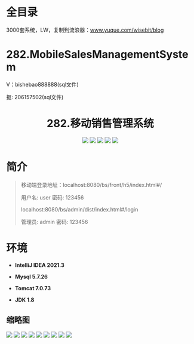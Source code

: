 # 全目录

3000套系统，LW，复制到流浪器：www.yuque.com/wisebit/blog

# 282.MobileSalesManagementSystem

<p>V：bishebao888888(sql文件)</p>
<p>抠: 206157502(sql文件)</p>

<p><h1 align="center">282.移动销售管理系统</h1></p>


<p align="center">
	<img src="https://img.shields.io/badge/jdk-1.8-orange.svg"/>
    <img src="https://img.shields.io/badge/spring-5.x-lightgrey.svg"/>
    <img src="https://img.shields.io/badge/springmvc-3.x-blue.svg"/>
    <img src="https://img.shields.io/badge/mybatis-5.x-yellow.svg"/>
    <img src="https://img.shields.io/badge/vue-5.x-green.svg"/>
</p>

# 简介
>
> 
>
> 移动端登录地址：localhost:8080/bs/front/h5/index.html#/
>
> 用户名: user   密码: 123456
>
> localhost:8080/bs/admin/dist/index.html#/login
> 
> 管理员: admin   密码: 123456
>

>

# 环境

- <b>IntelliJ IDEA 2021.3</b>

- <b>Mysql 5.7.26</b>

- <b>Tomcat 7.0.73</b>

- <b>JDK 1.8</b>




## 缩略图

![](https://bitwise.oss-cn-heyuan.aliyuncs.com/2024/9/10/181a7ce9-51ad-495f-a199-1f4e0e2f63f0.png)
![](https://bitwise.oss-cn-heyuan.aliyuncs.com/2024/9/10/8015c197-7e26-4ceb-b342-d109724b94d7.png)
![](https://bitwise.oss-cn-heyuan.aliyuncs.com/2024/9/10/adbe932c-932c-45b3-8eed-f08f4dccbfd1.png)
![](https://bitwise.oss-cn-heyuan.aliyuncs.com/2024/9/10/7487e319-2f10-44e7-a5d5-d55bf1cca505.png)
![](https://bitwise.oss-cn-heyuan.aliyuncs.com/2024/9/10/a8158339-8008-487c-9d41-9243f629609c.png)
![](https://bitwise.oss-cn-heyuan.aliyuncs.com/2024/9/10/928e97ff-20d9-432e-bb82-ed4e8cb8988a.png)
![](https://bitwise.oss-cn-heyuan.aliyuncs.com/2024/9/10/e371ea12-ce15-432c-8c8d-59d9069f54c1.png)
![](https://bitwise.oss-cn-heyuan.aliyuncs.com/2024/9/10/ddd9122a-479b-4102-bb89-c43d870b5643.png)
![](https://bitwise.oss-cn-heyuan.aliyuncs.com/2024/9/10/3cfcd7e9-bc4a-4b6a-8fa3-83524a44d45a.png)




